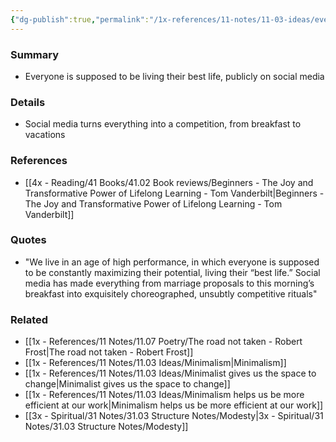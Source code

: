 ```yaml
---
{"dg-publish":true,"permalink":"/1x-references/11-notes/11-03-ideas/everyone-is-expected-to-maximise-their-potential/","title":"Everyone is expected to maximise their potential","created":"2025-04-24T20:51:42.013+03:00","updated":"2025-04-24T20:51:42.013+03:00"}
---
```



### Summary
- Everyone is supposed to be living their best life, publicly on social media

### Details
- Social media turns everything into a competition, from breakfast to vacations

### References
- [[4x - Reading/41 Books/41.02 Book reviews/Beginners - The Joy and Transformative Power of Lifelong Learning - Tom Vanderbilt\|Beginners - The Joy and Transformative Power of Lifelong Learning - Tom Vanderbilt]]

### Quotes
- "We live in an age of high performance, in which everyone is supposed to be constantly maximizing their potential, living their “best life.” Social media has made everything from marriage proposals to this morning’s breakfast into exquisitely choreographed, unsubtly competitive rituals"

### Related
- [[1x - References/11 Notes/11.07 Poetry/The road not taken - Robert Frost\|The road not taken - Robert Frost]]
- [[1x - References/11 Notes/11.03 Ideas/Minimalism\|Minimalism]]
- [[1x - References/11 Notes/11.03 Ideas/Minimalist gives us the space to change\|Minimalist gives us the space to change]]
- [[1x - References/11 Notes/11.03 Ideas/Minimalism helps us be more efficient at our work\|Minimalism helps us be more efficient at our work]]
- [[3x - Spiritual/31 Notes/31.03 Structure Notes/Modesty\|3x - Spiritual/31 Notes/31.03 Structure Notes/Modesty]]